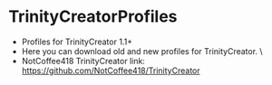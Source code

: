  # TrinityCreatorProfiles
* Profiles for TrinityCreator 1.1+
* Here you can download old and new profiles for TrinityCreator.
\
* NotCoffee418 TrinityCreator link: https://github.com/NotCoffee418/TrinityCreator
